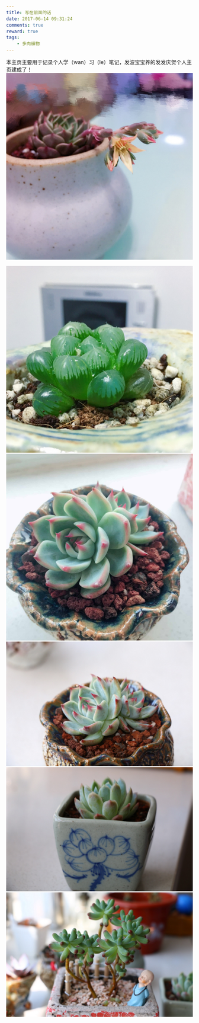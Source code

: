 ```yaml
---
title: 写在前面的话
date: 2017-06-14 09:31:24
comments: true
reward: true
tags:
	- 多肉植物
---
```


本主页主要用于记录个人学（wan）习（le）笔记，发波宝宝养的发发庆贺个人主页建成了！
![](flower/flower1.jpg)

<!--more-->
![](flower/flower2.jpg)
![](flower/flower3.jpg)
![](flower/flower4.jpg)
![](flower/flower5.jpg)
![](flower/flower6.jpg)

